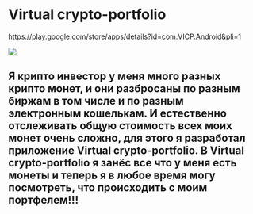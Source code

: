 #  Virtual crypto-portfolio

https://play.google.com/store/apps/details?id=com.VICP.Android&pli=1

![](briefcase.jpg)

##  Я крипто инвестор у меня много разных крипто монет, и они разбросаны по разным биржам в том числе и по разным электронным кошелькам. И естественно отслеживать общую стоимость всех моих монет очень сложно, для этого я разработал приложение Virtual crypto-portfolio. В Virtual crypto-portfolio я занёс все что у меня есть монеты и теперь я в любое время могу посмотреть, что происходить с моим портфелем!!!


